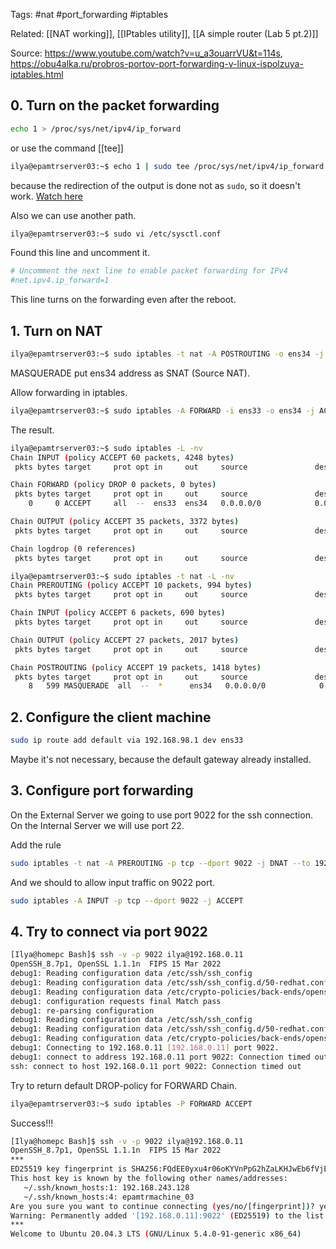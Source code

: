 Tags: #nat #port_forwarding #iptables 

Related: [[NAT working]], [[IPtables utility]], [[A simple router (Lab 5 pt.2)]]

Source: https://www.youtube.com/watch?v=u_a3ouarrVU&t=114s, https://obu4alka.ru/probros-portov-port-forwarding-v-linux-ispolzuya-iptables.html

## 0. Turn on the packet forwarding
```bash
echo 1 > /proc/sys/net/ipv4/ip_forward
```
or use  the command [[tee]]
```bash
ilya@epamtrserver03:~$ echo 1 | sudo tee /proc/sys/net/ipv4/ip_forward
```
because the redirection of the output is done not as `sudo`, so it doesn't work. [Watch here](https://askubuntu.com/questions/783017/bash-proc-sys-net-ipv4-ip-forward-permission-denied)

Also we can use another path.
```bash
ilya@epamtrserver03:~$ sudo vi /etc/sysctl.conf
```

Found this line and uncomment it.
```bash
# Uncomment the next line to enable packet forwarding for IPv4
#net.ipv4.ip_forward=1
```
This line turns on the forwarding even after the reboot.


## 1. Turn on NAT
```bash
ilya@epamtrserver03:~$ sudo iptables -t nat -A POSTROUTING -o ens34 -j MASQUERADE
```
MASQUERADE put ens34 address as SNAT (Source NAT).

Allow forwarding in iptables.
```bash
ilya@epamtrserver03:~$ sudo iptables -A FORWARD -i ens33 -o ens34 -j ACCEPT
```

The result.
```bash
ilya@epamtrserver03:~$ sudo iptables -L -nv
Chain INPUT (policy ACCEPT 60 packets, 4248 bytes)
 pkts bytes target     prot opt in     out     source               destination         

Chain FORWARD (policy DROP 0 packets, 0 bytes)
 pkts bytes target     prot opt in     out     source               destination         
    0     0 ACCEPT     all  --  ens33  ens34   0.0.0.0/0            0.0.0.0/0           

Chain OUTPUT (policy ACCEPT 35 packets, 3372 bytes)
 pkts bytes target     prot opt in     out     source               destination         

Chain logdrop (0 references)
 pkts bytes target     prot opt in     out     source               destination   
```

```bash
ilya@epamtrserver03:~$ sudo iptables -t nat -L -nv
Chain PREROUTING (policy ACCEPT 10 packets, 994 bytes)
 pkts bytes target     prot opt in     out     source               destination         

Chain INPUT (policy ACCEPT 6 packets, 690 bytes)
 pkts bytes target     prot opt in     out     source               destination         

Chain OUTPUT (policy ACCEPT 27 packets, 2017 bytes)
 pkts bytes target     prot opt in     out     source               destination         

Chain POSTROUTING (policy ACCEPT 19 packets, 1418 bytes)
 pkts bytes target     prot opt in     out     source               destination         
    8   599 MASQUERADE  all  --  *      ens34   0.0.0.0/0            0.0.0.0/0         
```

## 2. Configure the client machine
```bash
sudo ip route add default via 192.168.98.1 dev ens33
```

Maybe it's not necessary, because the default gateway already installed. 

## 3. Configure port forwarding
On the External Server we going to use port 9022 for the ssh connection. On the Internal Server we will use port 22.

Add the rule
```bash
sudo iptables -t nat -A PREROUTING -p tcp --dport 9022 -j DNAT --to 192.168.98.105:22
```

And we should to allow input traffic on 9022 port. 
```bash
sudo iptables -A INPUT -p tcp --dport 9022 -j ACCEPT
```


## 4. Try to connect via port 9022
```bash
[Ilya@homepc Bash]$ ssh -v -p 9022 ilya@192.168.0.11
OpenSSH_8.7p1, OpenSSL 1.1.1n  FIPS 15 Mar 2022
debug1: Reading configuration data /etc/ssh/ssh_config
debug1: Reading configuration data /etc/ssh/ssh_config.d/50-redhat.conf
debug1: Reading configuration data /etc/crypto-policies/back-ends/openssh.config
debug1: configuration requests final Match pass
debug1: re-parsing configuration
debug1: Reading configuration data /etc/ssh/ssh_config
debug1: Reading configuration data /etc/ssh/ssh_config.d/50-redhat.conf
debug1: Reading configuration data /etc/crypto-policies/back-ends/openssh.config
debug1: Connecting to 192.168.0.11 [192.168.0.11] port 9022.
debug1: connect to address 192.168.0.11 port 9022: Connection timed out
ssh: connect to host 192.168.0.11 port 9022: Connection timed out

```

Try to return default DROP-policy for FORWARD Chain. 


 ```bash
ilya@epamtrserver03:~$ sudo iptables -P FORWARD ACCEPT
```

Success!!!
 ```bash
[Ilya@homepc Bash]$ ssh -v -p 9022 ilya@192.168.0.11
OpenSSH_8.7p1, OpenSSL 1.1.1n  FIPS 15 Mar 2022
***
ED25519 key fingerprint is SHA256:FQdEE0yxu4r06oKYVnPpG2hZaLKHJwEb6fVjEtLgtLg.
This host key is known by the following other names/addresses:
    ~/.ssh/known_hosts:1: 192.168.243.128
    ~/.ssh/known_hosts:4: epamtrmachine_03
Are you sure you want to continue connecting (yes/no/[fingerprint])? yes
Warning: Permanently added '[192.168.0.11]:9022' (ED25519) to the list of known hosts.
***
Welcome to Ubuntu 20.04.3 LTS (GNU/Linux 5.4.0-91-generic x86_64)
```

```bash

```